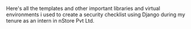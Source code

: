Here's all the templates and other important libraries and virtual environments i used to create a security checklist using Django during my tenure as an intern in nStore Pvt Ltd.
